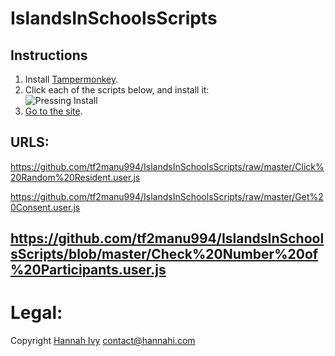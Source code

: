 # IslandsInSchoolsScripts

## Instructions

1. Install [Tampermonkey](https://tampermonkey.net).  
2. Click each of the scripts below, and install it:  
![Pressing Install](https://i.imgur.com/Y8gHqU9.png)  
3. [Go to the site]().

## URLS:

https://github.com/tf2manu994/IslandsInSchoolsScripts/raw/master/Click%20Random%20Resident.user.js

https://github.com/tf2manu994/IslandsInSchoolsScripts/raw/master/Get%20Consent.user.js

https://github.com/tf2manu994/IslandsInSchoolsScripts/blob/master/Check%20Number%20of%20Participants.user.js
--- 

# Legal: 


Copyright [Hannah Ivy](https://hannahi.com) <contact@hannahi.com>
